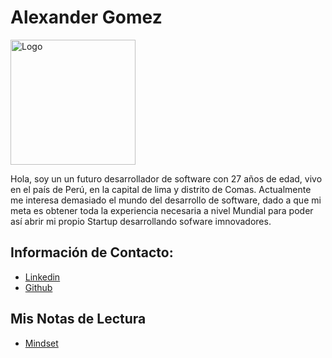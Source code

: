 # Alexander Gomez
<img src="https://media.licdn.com/dms/image/v2/D4E03AQH7SfOX1nuzPg/profile-displayphoto-shrink_200_200/profile-displayphoto-shrink_200_200/0/1677690138710?e=1740009600&v=beta&t=GR8dZcXV2KLNyOR-wN77nec6iDtLfdMYUVvVO_1KKdY" width="200px" alt="Logo"/>

Hola, soy un un futuro desarrollador de software con 27 años de edad,
vivo en el país de Perú, en la capital de lima y distrito de Comas.
Actualmente me interesa demasiado el mundo del desarrollo de software,
dado a que mi meta es obtener toda la experiencia necesaria a nivel Mundial
para poder así abrir mi propio Startup desarrollando sofware imnovadores.

## Información de Contacto:
- [Linkedin](https://www.linkedin.com/in/marcello-alexander-gomez-gomez-130587268/)
- [Github](https://github.com/AlexanderG8)

## Mis Notas de Lectura
- [Mindset](https://github.com/AlexanderG8/reading-notes/blob/main/mindset.md)
